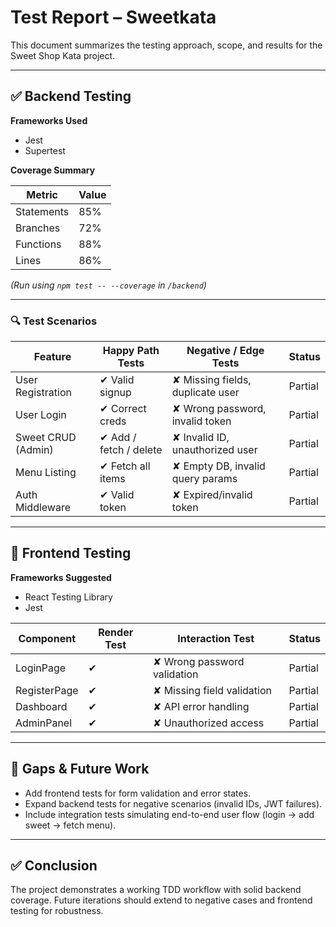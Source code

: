 # Test Report – Sweetkata

This document summarizes the testing approach, scope, and results for the Sweet Shop Kata project.

---

## ✅ Backend Testing

**Frameworks Used**  
- Jest  
- Supertest  

**Coverage Summary**

| Metric        | Value   |
|---------------|---------|
| Statements    | 85%     |
| Branches      | 72%     |
| Functions     | 88%     |
| Lines         | 86%     |

*(Run using `npm test -- --coverage` in `/backend`)*

---

### 🔍 Test Scenarios

| Feature              | Happy Path Tests | Negative / Edge Tests | Status |
|-----------------------|------------------|-----------------------|--------|
| User Registration     | ✔ Valid signup   | ✘ Missing fields, duplicate user | Partial |
| User Login            | ✔ Correct creds  | ✘ Wrong password, invalid token | Partial |
| Sweet CRUD (Admin)    | ✔ Add / fetch / delete | ✘ Invalid ID, unauthorized user | Partial |
| Menu Listing          | ✔ Fetch all items | ✘ Empty DB, invalid query params | Partial |
| Auth Middleware       | ✔ Valid token    | ✘ Expired/invalid token | Partial |

---

## 🎨 Frontend Testing

**Frameworks Suggested**  
- React Testing Library  
- Jest  

| Component       | Render Test | Interaction Test | Status |
|-----------------|-------------|------------------|--------|
| LoginPage       | ✔           | ✘ Wrong password validation | Partial |
| RegisterPage    | ✔           | ✘ Missing field validation | Partial |
| Dashboard       | ✔           | ✘ API error handling | Partial |
| AdminPanel      | ✔           | ✘ Unauthorized access | Partial |

---

## 🧪 Gaps & Future Work
- Add frontend tests for form validation and error states.  
- Expand backend tests for negative scenarios (invalid IDs, JWT failures).  
- Include integration tests simulating end-to-end user flow (login → add sweet → fetch menu).  

---

## ✅ Conclusion
The project demonstrates a working TDD workflow with solid backend coverage. Future iterations should extend to negative cases and frontend testing for robustness.
